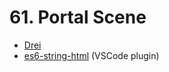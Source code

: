 # 61. Portal Scene

- [Drei](https://github.com/pmndrs/drei#usetexture)
- [es6-string-html](https://github.com/0x00000001A/es6-string-html) (VSCode plugin)
